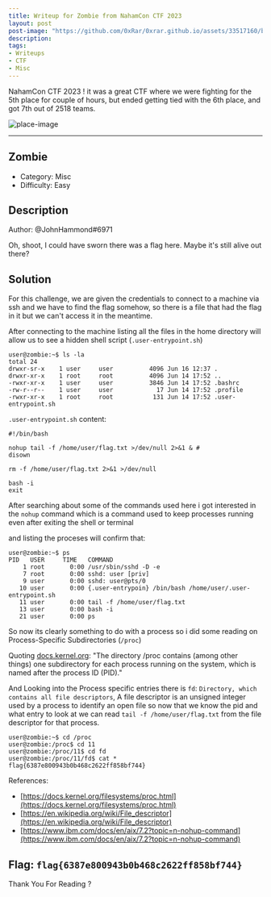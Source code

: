 ```yaml
---
title: Writeup for Zombie from NahamCon CTF 2023 
layout: post
post-image: "https://github.com/0xRar/0xrar.github.io/assets/33517160/bb1f6efb-f058-488f-810e-4074f6e294e7"
description: 
tags:
- Writeups
- CTF
- Misc
---
```


NahamCon CTF 2023 ! it was a great CTF where we were fighting for the 5th place for couple of hours, but
ended getting tied with the 6th place, and got 7th out of 2518 teams.

![place-image](https://github.com/0xRar/0xrar.github.io/assets/33517160/40a8d8f7-64ef-457e-8284-ced7a61184c2)

---

## Zombie 
- Category: Misc
- Difficulty: Easy

## Description
Author: @JohnHammond#6971

Oh, shoot, I could have sworn there was a flag here. Maybe it's still alive out there?

## Solution
For this challenge, we are given the credentials to connect to a machine via ssh
and we have to find the flag somehow, so there is a file that had the flag in it
but we can't access it in the meantime.

After connecting to the machine listing all the files in the home directory will
allow us to see a hidden shell script (`.user-entrypoint.sh`)

```shell
user@zombie:~$ ls -la
total 24
drwxr-sr-x    1 user     user          4096 Jun 16 12:37 .
drwxr-xr-x    1 root     root          4096 Jun 14 17:52 ..
-rwxr-xr-x    1 user     user          3846 Jun 14 17:52 .bashrc
-rw-r--r--    1 user     user            17 Jun 14 17:52 .profile
-rwxr-xr-x    1 root     root           131 Jun 14 17:52 .user-entrypoint.sh
```

`.user-entrypoint.sh` content:
```shell
#!/bin/bash

nohup tail -f /home/user/flag.txt >/dev/null 2>&1 & # 
disown

rm -f /home/user/flag.txt 2>&1 >/dev/null

bash -i
exit
```

After searching about some of the commands used here i got interested in the `nohup`
command which is a command used to keep processes running even after exiting the shell or terminal

and listing the proceses will confirm that:

```shell
user@zombie:~$ ps
PID   USER     TIME   COMMAND
    1 root       0:00 /usr/sbin/sshd -D -e
    7 root       0:00 sshd: user [priv]
    9 user       0:00 sshd: user@pts/0
   10 user       0:00 {.user-entrypoin} /bin/bash /home/user/.user-entrypoint.sh
   11 user       0:00 tail -f /home/user/flag.txt
   13 user       0:00 bash -i
   21 user       0:00 ps
```

So now its clearly something to do with a process so i did some reading on Process-Specific Subdirectories
(`/proc`)

Quoting [docs.kernel.org](https://docs.kernel.org/filesystems/proc.html): 
"The directory /proc contains (among other things) one subdirectory for each process running on the system,
which is named after the process ID (PID)."

And Looking into the Process specific entries there is `fd`: `Directory, which contains all file descriptors`,
A file descriptor is an unsigned integer used by a process to identify an open file so now that we know
the pid and what entry to look at we can read `tail -f /home/user/flag.txt` from the file descriptor
for that process.

```shell
user@zombie:~$ cd /proc
user@zombie:/proc$ cd 11
user@zombie:/proc/11$ cd fd
user@zombie:/proc/11/fd$ cat *
flag{6387e800943b0b468c2622ff858bf744}
```

References:
- [https://docs.kernel.org/filesystems/proc.html](https://docs.kernel.org/filesystems/proc.html)
- [https://en.wikipedia.org/wiki/File_descriptor](https://en.wikipedia.org/wiki/File_descriptor) 
- [https://www.ibm.com/docs/en/aix/7.2?topic=n-nohup-command](https://www.ibm.com/docs/en/aix/7.2?topic=n-nohup-command)

## Flag: `flag{6387e800943b0b468c2622ff858bf744}` 
Thank You For Reading ?

